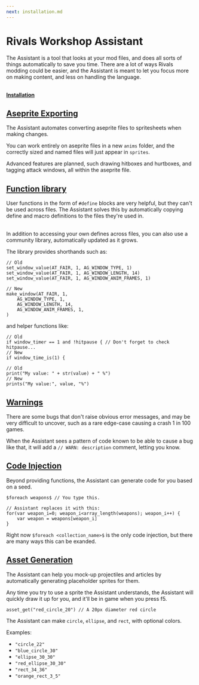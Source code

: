 ```yaml
---
next: installation.md
---
```


# Rivals Workshop Assistant

The Assistant is a tool that looks at your mod files, and does all sorts of things automatically to save you time. There
are a lot of ways Rivals modding could be easier, and the Assistant is meant to let you focus more on making content,
and less on handling the language.

\
**[Installation](installation.md)**

## [Aseprite Exporting](animation_handling.md)

The Assistant automates converting aseprite files to spritesheets when making changes.

You can work entirely on aseprite files in a new `anims` folder, and the correctly sized and named files will just
appear in `sprites`.

Advanced features are planned, such drawing hitboxes and hurtboxes, and tagging attack windows, all within the aseprite
file.

## [Function library](function_library)

User functions in the form of `#define` blocks are very helpful, but they can't be used across files. The Assistant
solves this by automatically copying define and macro definitions to the files they're used in.

\
In addition to accessing your own defines across files, you can also use a community library, automatically updated as
it grows.

The library provides shorthands such as:

```gml
// Old
set_window_value(AT_FAIR, 1, AG_WINDOW_TYPE, 1)
set_window_value(AT_FAIR, 1, AG_WINDOW_LENGTH, 14)
set_window_value(AT_FAIR, 1, AG_WINDOW_ANIM_FRAMES, 1)

// New
make_window(AT_FAIR, 1, 
    AG_WINDOW_TYPE, 1,
    AG_WINDOW_LENGTH, 14,
    AG_WINDOW_ANIM_FRAMES, 1,
)
```

and helper functions like:

```gml
// Old
if window_timer == 1 and !hitpause { // Don't forget to check hitpause...
// New
if window_time_is(1) {

// Old
print("My value: " + str(value) + " %")
// New
prints("My value:", value, "%")
```

## [Warnings](warnings)

There are some bugs that don't raise obvious error messages, and may be very difficult to uncover, such as a rare
edge-case causing a crash 1 in 100 games.

When the Assistant sees a pattern of code known to be able to cause a bug like that, it will add
a `// WARN: description` comment, letting you know.

## [Code Injection](code_injection.md)

Beyond providing functions, the Assistant can generate code for you based on a seed.

```gml
$foreach weapons$ // You type this.

// Assistant replaces it with this:
for(var weapon_i=0; weapon_i<array_length(weapons); weapon_i++) {
    var weapon = weapons[weapon_i]
}
```

Right now `$foreach <collection_name>$` is the only code injection, but there are many ways this can be exanded.

## [Asset Generation](asset_generation.md)

The Assistant can help you mock-up projectiles and articles by automatically generating placeholder sprites for them.

Any time you try to use a sprite the Assistant understands, the Assistant will quickly draw it up for you, and it'll be
in game when you press f5.

```gml
asset_get("red_circle_20") // A 20px diameter red circle
```

The Assistant can make `circle`, `ellipse`, and `rect`, with optional colors.

Examples:

- `"circle_22"`
- `"blue_circle_30"`
- `"ellipse_30_30"`
- `"red_ellipse_30_30"`
- `"rect_34_36"`
- `"orange_rect_3_5"`
